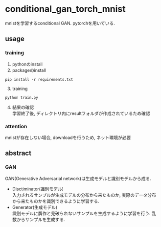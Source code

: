 # conditional_gan_torch_mnist
mnistを学習するconditional GAN. pytorchを用いている.  

## usage
### training
1. pythonのinstall  
2. packageのinstall  
```
pip install -r requirements.txt
```
3. training  
```
python train.py
```
4. 結果の確認  
学習終了後, ディレクトリ内にresultフォルダが作成されているため確認

### attention
mnistが存在しない場合, downloadを行うため, ネット環境が必要  

## abstract
### GAN
GAN(Generative Adversarial network)は生成モデルと識別モデルから成る.  
- Disctiminator(識別モデル)  
入力されるサンプルが生成モデルの分布から来たものか, 実際のデータ分布から来たものかを識別できるように学習する.  
- Generator(生成モデル)  
識別モデルに贋作と見破られないサンプルを生成するように学習を行う. 乱数からサンプルを生成する.  

